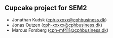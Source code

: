 ## Cupcake project for SEM2

- Jonathan Kudsk (cph-xxxxx@cphbusiness.dk)
- Jonas Outzen (cph-xxxxx@cphbusiness.dk)
- Marcus Forsberg (cph-mf411@cphbusiness.dk)